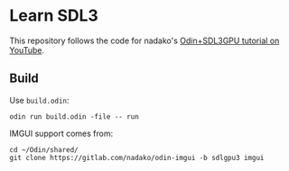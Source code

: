 # Learn SDL3

This repository follows the code for nadako's [Odin+SDL3GPU tutorial on YouTube](https://www.youtube.com/playlist?list=PLI3kBEQ3yd-CbQfRchF70BPLF9G1HEzhy).

## Build

Use `build.odin`:

```shell
odin run build.odin -file -- run
```

IMGUI support comes from:

```shell
cd ~/Odin/shared/
git clone https://gitlab.com/nadako/odin-imgui -b sdlgpu3 imgui
```

